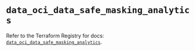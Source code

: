 # `data_oci_data_safe_masking_analytics`

Refer to the Terraform Registry for docs: [`data_oci_data_safe_masking_analytics`](https://registry.terraform.io/providers/hashicorp/oci/7.19.0/docs/data-sources/data_safe_masking_analytics).
